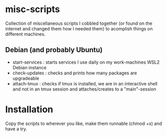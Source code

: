 # misc-scripts
Collection of miscellaneous scripts I cobbled together (or found on the internet and changed them how I needed them) to acomplish things on different machines.

## Debian (and probably Ubuntu)
- start-services : starts services I use daily on my work-machines WSL2 Debian instance
- check-updates  : checks and prints how many packages are upgradeable
- attach-tmux    : checks if tmux is installed, we are in an interactive shell and not in an tmux session and attaches/creates to a "main"-session

# Installation
Copy the scripts to wherever you like, make them runnable (chmod +x) and have a try.
